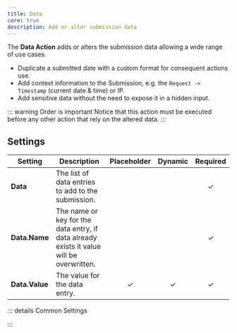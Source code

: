 ```yaml
---
title: Data
core: true
description: Add or alter submission data
---
```


<!--@include: ./_partials/intro-->

The **Data Action** adds or alters the submission data allowing a wide range of use cases.

- Duplicate a submitted date with a custom format for consequent actions use.
- Add context information to the Submission, e.g. the `Request -> Timestamp` (current date & time) or IP.
- Add sensitive data without the need to expose it in a hidden input.

::: warning Order is important
Notice that this action must be executed before any other action that rely on the altered data.
:::

## Settings

| Setting | Description | Placeholder | Dynamic | Required |
| ------- | ----------- | :---------: | :-----: | :------: |
| **Data** | The list of data entries to add to the submission.  | | | &#x2713; |
| **Data.Name** | The name or key for the data entry, if data already exists it value will be overwritten. | | | &#x2713; |
| **Data.Value** | The value for the data entry. | &#x2713; | &#x2713; | &#x2713; |

::: details Common Settings
<!--@include: ./_partials/common-settings-->
:::
